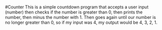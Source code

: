 #Counter
This is a simple countdown program that accepts a user input (number) then checks if the number is greater than 0,
then prints the number, then minus the number with 1. Then goes again until our number is no longer greater than 0,
so if my input was 4, my output would be 4, 3, 2, 1.
